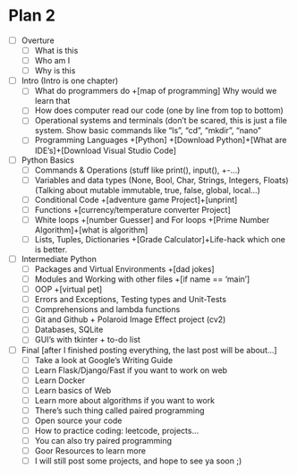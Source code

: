 # Plan 2
- [ ] Overture
  - [ ] What is this
  - [ ] Who am I
  - [ ] Why is this
- [ ] Intro (Intro is one chapter)
  - [ ] What do programmers do +[map of programming]
  Why would we learn that
  - [ ] How does computer read our code (one by line from top to bottom)
  - [ ] Operational systems and terminals (don’t be scared, this is just a file system. Show basic commands like “ls”, “cd”, “mkdir”, “nano”
  - [ ] Programming Languages +[Python] +[Download Python]+[What are IDE’s]+[Download Visual Studio Code]
- [ ] Python Basics
  - [ ] Commands & Operations (stuff like print(), input(), +-…)
  - [ ] Variables and data types (None, Bool, Char, Strings, Integers, Floats) (Talking about mutable immutable, true, false, global, local…)
  - [ ] Conditional Code +[adventure game Project]+[unprint]
  - [ ] Functions +[currency/temperature converter Project]
  - [ ] White loops +[number Guesser] and For loops +[Prime Number Algorithm]+[what is algorithm]
  - [ ] Lists, Tuples, Dictionaries +[Grade Calculator]+Life-hack which one is better.
- [ ] Intermediate Python
  - [ ] Packages and Virtual Environments +[dad jokes]
  - [ ] Modules and Working with other files +[if name == ‘main’]
  - [ ] OOP +[virtual pet]
  - [ ] Errors and Exceptions, Testing types and Unit-Tests
  - [ ] Comprehensions and lambda functions
  - [ ] Git and Github + Polaroid Image Effect project (cv2)
  - [ ] Databases, SQLite
  - [ ] GUI’s with tkinter + to-do list
- [ ] Final [after I finished posting everything, the last post will be about…]
  - [ ] Take a look at Google’s Writing Guide
  - [ ] Learn Flask/Django/Fast if you want to work on web
  - [ ] Learn Docker
  - [ ] Learn basics of Web
  - [ ] Learn more about algorithms if you want to work
  - [ ] There’s such thing called paired programming
  - [ ] Open source your code
  - [ ] How to practice coding: leetcode, projects…
  - [ ] You can also try paired programming
  - [ ] Goor Resources to learn more 
  - [ ] I will still post some projects, and hope to see ya soon ;)